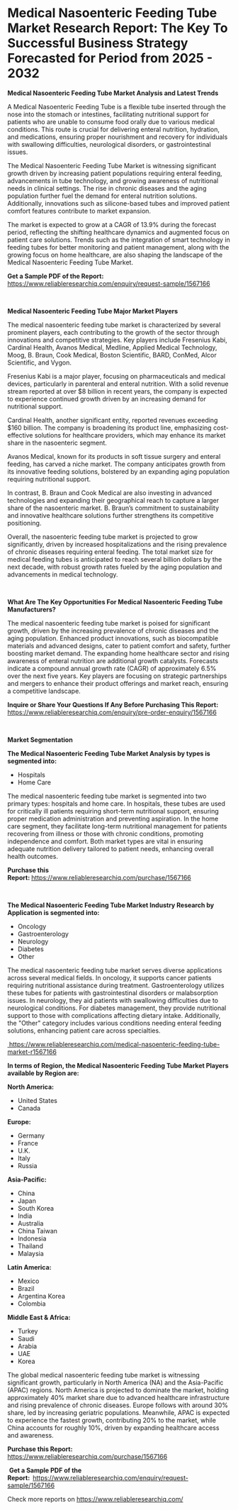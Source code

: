 <p><h1>Medical Nasoenteric Feeding Tube Market Research Report: The Key To Successful Business Strategy Forecasted for Period from 2025 - 2032</h1></p><p><strong>Medical Nasoenteric Feeding Tube Market Analysis and Latest Trends</strong></p>
<p><p>A Medical Nasoenteric Feeding Tube is a flexible tube inserted through the nose into the stomach or intestines, facilitating nutritional support for patients who are unable to consume food orally due to various medical conditions. This route is crucial for delivering enteral nutrition, hydration, and medications, ensuring proper nourishment and recovery for individuals with swallowing difficulties, neurological disorders, or gastrointestinal issues.</p><p>The Medical Nasoenteric Feeding Tube Market is witnessing significant growth driven by increasing patient populations requiring enteral feeding, advancements in tube technology, and growing awareness of nutritional needs in clinical settings. The rise in chronic diseases and the aging population further fuel the demand for enteral nutrition solutions. Additionally, innovations such as silicone-based tubes and improved patient comfort features contribute to market expansion. </p><p>The market is expected to grow at a CAGR of 13.9% during the forecast period, reflecting the shifting healthcare dynamics and augmented focus on patient care solutions. Trends such as the integration of smart technology in feeding tubes for better monitoring and patient management, along with the growing focus on home healthcare, are also shaping the landscape of the Medical Nasoenteric Feeding Tube Market.</p></p>
<p><strong>Get a Sample PDF of the Report:&nbsp;</strong> <a href="https://www.reliableresearchiq.com/enquiry/request-sample/1567166?utm_campaign=3174&utm_medium=2&utm_source=Github&utm_content=ia&utm_term=22032025&utm_id=medical-nasoenteric-feeding-tube">https://www.reliableresearchiq.com/enquiry/request-sample/1567166</a></p>
<p>&nbsp;</p>
<p><strong>Medical Nasoenteric Feeding Tube Major Market Players</strong></p>
<p><p>The medical nasoenteric feeding tube market is characterized by several prominent players, each contributing to the growth of the sector through innovations and competitive strategies. Key players include Fresenius Kabi, Cardinal Health, Avanos Medical, Medline, Applied Medical Technology, Moog, B. Braun, Cook Medical, Boston Scientific, BARD, ConMed, Alcor Scientific, and Vygon.</p><p>Fresenius Kabi is a major player, focusing on pharmaceuticals and medical devices, particularly in parenteral and enteral nutrition. With a solid revenue stream reported at over $8 billion in recent years, the company is expected to experience continued growth driven by an increasing demand for nutritional support.</p><p>Cardinal Health, another significant entity, reported revenues exceeding $160 billion. The company is broadening its product line, emphasizing cost-effective solutions for healthcare providers, which may enhance its market share in the nasoenteric segment.</p><p>Avanos Medical, known for its products in soft tissue surgery and enteral feeding, has carved a niche market. The company anticipates growth from its innovative feeding solutions, bolstered by an expanding aging population requiring nutritional support.</p><p>In contrast, B. Braun and Cook Medical are also investing in advanced technologies and expanding their geographical reach to capture a larger share of the nasoenteric market. B. Braun’s commitment to sustainability and innovative healthcare solutions further strengthens its competitive positioning.</p><p>Overall, the nasoenteric feeding tube market is projected to grow significantly, driven by increased hospitalizations and the rising prevalence of chronic diseases requiring enteral feeding. The total market size for medical feeding tubes is anticipated to reach several billion dollars by the next decade, with robust growth rates fueled by the aging population and advancements in medical technology.</p></p>
<p>&nbsp;</p>
<p><strong>What Are The Key Opportunities For Medical Nasoenteric Feeding Tube Manufacturers?</strong></p>
<p><p>The medical nasoenteric feeding tube market is poised for significant growth, driven by the increasing prevalence of chronic diseases and the aging population. Enhanced product innovations, such as biocompatible materials and advanced designs, cater to patient comfort and safety, further boosting market demand. The expanding home healthcare sector and rising awareness of enteral nutrition are additional growth catalysts. Forecasts indicate a compound annual growth rate (CAGR) of approximately 6.5% over the next five years. Key players are focusing on strategic partnerships and mergers to enhance their product offerings and market reach, ensuring a competitive landscape.</p></p>
<p><strong>Inquire or Share Your Questions If Any Before Purchasing This Report:</strong> <a href="https://www.reliableresearchiq.com/enquiry/pre-order-enquiry/1567166?utm_campaign=3174&utm_medium=2&utm_source=Github&utm_content=ia&utm_term=22032025&utm_id=medical-nasoenteric-feeding-tube">https://www.reliableresearchiq.com/enquiry/pre-order-enquiry/1567166</a></p>
<p>&nbsp;</p>
<p><strong>Market Segmentation</strong></p>
<p><strong>The Medical Nasoenteric Feeding Tube Market Analysis by types is segmented into:</strong></p>
<p><ul><li>Hospitals</li><li>Home Care</li></ul></p>
<p><p>The medical nasoenteric feeding tube market is segmented into two primary types: hospitals and home care. In hospitals, these tubes are used for critically ill patients requiring short-term nutritional support, ensuring proper medication administration and preventing aspiration. In the home care segment, they facilitate long-term nutritional management for patients recovering from illness or those with chronic conditions, promoting independence and comfort. Both market types are vital in ensuring adequate nutrition delivery tailored to patient needs, enhancing overall health outcomes.</p></p>
<p><strong>Purchase this Report:&nbsp;</strong><a href="https://www.reliableresearchiq.com/purchase/1567166?utm_campaign=3174&utm_medium=2&utm_source=Github&utm_content=ia&utm_term=22032025&utm_id=medical-nasoenteric-feeding-tube">https://www.reliableresearchiq.com/purchase/1567166</a></p>
<p>&nbsp;</p>
<p><strong>The Medical Nasoenteric Feeding Tube Market Industry Research by Application is segmented into:</strong></p>
<p><ul><li>Oncology</li><li>Gastroenterology</li><li>Neurology</li><li>Diabetes</li><li>Other</li></ul></p>
<p><p>The medical nasoenteric feeding tube market serves diverse applications across several medical fields. In oncology, it supports cancer patients requiring nutritional assistance during treatment. Gastroenterology utilizes these tubes for patients with gastrointestinal disorders or malabsorption issues. In neurology, they aid patients with swallowing difficulties due to neurological conditions. For diabetes management, they provide nutritional support to those with complications affecting dietary intake. Additionally, the "Other" category includes various conditions needing enteral feeding solutions, enhancing patient care across specialties.</p></p>
<p><a href="https://www.reliableresearchiq.com/medical-nasoenteric-feeding-tube-market-r1567166?utm_campaign=3174&utm_medium=2&utm_source=Github&utm_content=ia&utm_term=22032025&utm_id=medical-nasoenteric-feeding-tube">&nbsp;https://www.reliableresearchiq.com/medical-nasoenteric-feeding-tube-market-r1567166</a></p>
<p><strong>In terms of Region, the Medical Nasoenteric Feeding Tube Market Players available by Region are:</strong></p>
<p>
    <p> <strong> North America: </strong>
        <ul>
            <li>United States</li>
            <li>Canada</li>
        </ul>
        </p> 
    <p> <strong> Europe: </strong>
        <ul>
            <li>Germany</li>
            <li>France</li>
            <li>U.K.</li>
            <li>Italy</li>
            <li>Russia</li>
        </ul>
        </p> 
    <p> <strong> Asia-Pacific: </strong>
        <ul>
            <li>China</li>
            <li>Japan</li>
            <li>South Korea</li>
            <li>India</li>
            <li>Australia</li>
            <li>China Taiwan</li>
            <li>Indonesia</li>
            <li>Thailand</li>
            <li>Malaysia</li>
        </ul>
        </p> 
    <p> <strong> Latin America: </strong>
        <ul>
            <li>Mexico</li>
            <li>Brazil</li>
            <li>Argentina Korea</li>
            <li>Colombia</li>
        </ul>
        </p> 
    <p> <strong> Middle East & Africa: </strong>
        <ul>
            <li>Turkey</li>
            <li>Saudi</li>
            <li>Arabia</li>
            <li>UAE</li>
            <li>Korea</li>
        </ul>
    </p>
    </p>
<p><p>The global medical nasoenteric feeding tube market is witnessing significant growth, particularly in North America (NA) and the Asia-Pacific (APAC) regions. North America is projected to dominate the market, holding approximately 40% market share due to advanced healthcare infrastructure and rising prevalence of chronic diseases. Europe follows with around 30% share, led by increasing geriatric populations. Meanwhile, APAC is expected to experience the fastest growth, contributing 20% to the market, while China accounts for roughly 10%, driven by expanding healthcare access and awareness.</p></p>
<p><strong>Purchase this Report: </strong><a href="https://www.reliableresearchiq.com/purchase/1567166?utm_campaign=3174&utm_medium=2&utm_source=Github&utm_content=ia&utm_term=22032025&utm_id=medical-nasoenteric-feeding-tube">https://www.reliableresearchiq.com/purchase/1567166</a></p>
<p>&nbsp;<strong>Get a Sample PDF of the Report:&nbsp;&nbsp;</strong><a href="https://www.reliableresearchiq.com/enquiry/request-sample/1567166?utm_campaign=3174&utm_medium=2&utm_source=Github&utm_content=ia&utm_term=22032025&utm_id=medical-nasoenteric-feeding-tube">https://www.reliableresearchiq.com/enquiry/request-sample/1567166</a></p>
<p><strong></strong></p>
<p>Check more reports on <a href="https://www.reliableresearchiq.com/?utm_campaign=3174&utm_medium=2&utm_source=Github&utm_content=ia&utm_term=22032025&utm_id=medical-nasoenteric-feeding-tube">https://www.reliableresearchiq.com/</a></p>